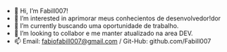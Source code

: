 - 👋 Hi, I’m Fabill007!
- 👀 I’m interested in  aprimorar meus conhecientos de desenvolvedor!dor
- 🌱 I’m currently  buscando uma oportunidade  de trabalho.
- 💞️ I’m looking to collabor e me manter atualizado na area DEV.
- 📫  Email: fabiofabill007@gmail.com  /  Git-Hub: github.com/Fabill007

<!---
Fabill007/Fabill007 is a ✨ special ✨ repository because its `README.md` (this file) appears on your GitHub profile.
You can click the Preview link to take a look at your changes.
--->
